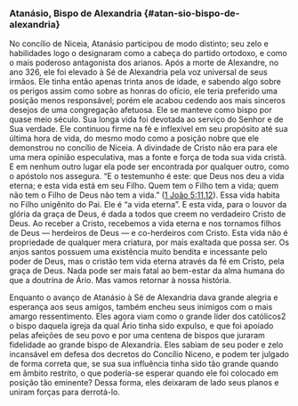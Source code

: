 ### Atanásio, Bispo de Alexandria {#atan-sio-bispo-de-alexandria}

No concílio de Niceia, Atanásio participou de modo distinto; seu zelo e habilidades logo o designaram como a cabeça do partido ortodoxo, e como o mais poderoso antagonista dos arianos. Após a morte de Alexandre, no ano 326, ele foi elevado à Sé de Alexandria pela voz universal de seus irmãos. Ele tinha então apenas trinta anos de idade, e sabendo algo sobre os perigos assim como sobre as honras do ofício, ele teria preferido uma posição menos responsável; porém ele acabou cedendo aos mais sinceros desejos de uma congregação afetuosa. Ele se manteve como bispo por quase meio século. Sua longa vida foi devotada ao serviço do Senhor e de Sua verdade. Ele continuou firme na fé e inflexível em seu propósito até sua última hora de vida, do mesmo modo como a posição nobre que ele demonstrou no concílio de Niceia. A divindade de Cristo não era para ele uma mera opinião especulativa, mas a fonte e força de toda sua vida cristã. E em nenhum outro lugar ela pode ser encontrada por qualquer outro, como o apóstolo nos assegura. “E o testemunho é este: que Deus nos deu a vida eterna; e esta vida está em seu Filho. Quem tem o Filho tem a vida; quem não tem o Filho de Deus não tem a vida.” ([1 João 5:11,12](http://bibliaonline.com.br/acf/1jo/5/11,12)). Essa vida habita no Filho unigênito do Pai. Ele é “a vida eterna”. E esta vida, para o louvor da glória da graça de Deus, é dada a todos que creem no verdadeiro Cristo de Deus. Ao receber a Cristo, recebemos a vida eterna e nos tornamos filhos de Deus — herdeiros de Deus — e co-herdeiros com Cristo. Esta vida não é propriedade de qualquer mera criatura, por mais exaltada que possa ser. Os anjos santos possuem uma existência muito bendita e incessante pelo poder de Deus, mas o cristão tem vida eterna através da fé em Cristo, pela graça de Deus. Nada pode ser mais fatal ao bem-estar da alma humana do que a doutrina de Ário. Mas vamos retornar à nossa história.

Enquanto o avanço de Atanásio à Sé de Alexandria dava grande alegria e esperança aos seus amigos, também encheu seus inimigos com o mais amargo ressentimento. Eles agora viam como o grande líder dos católicos2 o bispo daquela igreja da qual Ário tinha sido expulso, e que foi apoiado pelas afeições de seu povo e por uma centena de bispos que juraram fidelidade ao grande bispo de Alexandria. Eles sabiam de seu poder e zelo incansável em defesa dos decretos do Concílio Niceno, e podem ter julgado de forma correta que, se sua sua influência tinha sido tão grande quando em âmbito restrito, o que poderia-se esperar quando ele foi colocado em posição tão eminente? Dessa forma, eles deixaram de lado seus planos e uniram forças para derrotá-lo.